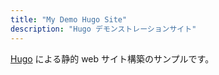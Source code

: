 ```yaml
---
title: "My Demo Hugo Site"
description: "Hugo デモンストレーションサイト"
---
```

[Hugo](https://gohugo.io) による静的 web サイト構築のサンプルです。
